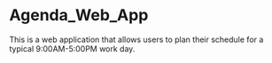 # Agenda_Web_App
This is a web application that allows users to plan their schedule for a typical 9:00AM-5:00PM work day. 
